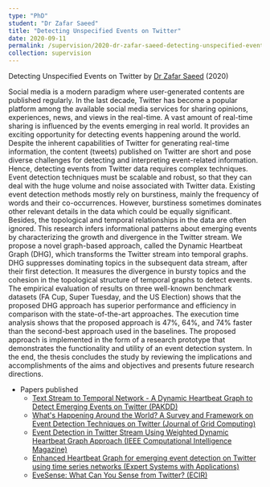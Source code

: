 ```yaml
---
type: "PhD"
student: "Dr Zafar Saeed"
title: "Detecting Unspecified Events on Twitter"
date: 2020-09-11
permalink: /supervision/2020-dr-zafar-saeed-detecting-unspecified-events-on-twitter
collection: supervision
---
```

Detecting Unspecified Events on Twitter by [Dr Zafar Saeed](https://dblp.org/pid/125/0014.html) (2020)

Social media is a modern paradigm where user-generated contents are published regularly. In the last decade, Twitter has become a popular platform among the available social media services for sharing opinions, experiences, news, and views in the real-time. A vast amount of real-time sharing is influenced by the events emerging in real world. It provides an exciting opportunity for detecting events happening around the world. Despite the inherent capabilities of Twitter for generating real-time information, the content (tweets) published on Twitter are short and pose diverse challenges for detecting and interpreting event-related information. Hence, detecting events from Twitter data requires complex techniques. Event detection techniques must be scalable and robust, so that they can deal with the huge volume and noise associated with Twitter data. Existing event detection methods mostly rely on burstiness, mainly the frequency of words and their co-occurrences. However, burstiness sometimes dominates other relevant details in the data which could be equally significant. Besides, the topological and temporal relationships in the data are often ignored. This research infers informational patterns about emerging events by characterizing the growth and divergence in the Twitter stream. We propose a novel graph-based approach, called the Dynamic Heartbeat Graph (DHG), which transforms the Twitter stream into temporal graphs. DHG suppresses dominating topics in the subsequent data stream, after their first detection. It measures the divergence in bursty topics and the cohesion in the topological structure of temporal graphs to detect events. The empirical evaluation of results on three well-known benchmark datasets (FA Cup, Super Tuesday, and the US Election) shows that the proposed DHG approach has superior performance and efficiency in comparison with the state-of-the-art approaches. The execution time analysis shows that the proposed approach is 47%, 64%, and 74% faster than the second-best approach used in the baselines. The proposed approach is implemented in the form of a research prototype that demonstrates the functionality and utility of an event detection system. In the end, the thesis concludes the study by reviewing the implications and accomplishments of the aims and objectives and presents future research directions.

* Papers published
  * [Text Stream to Temporal Network - A Dynamic Heartbeat Graph to Detect Emerging Events on Twitter (PAKDD)](/publication/2018-06-01-Text-Stream-to-Temporal-Network-A-Dynamic-Heartbeat-Graph-to-Detect-Emerging-Events-on-Twitter)
  * [What's Happening Around the World? A Survey and Framework on Event Detection Techniques on Twitter (Journal of Grid Computing)](/publication/2019-06-01-Whats-Happening-Around-the-World-A-Survey-and-Framework-on-Event-Detection-Techniques-on-Twitter)
  * [Event Detection in Twitter Stream Using Weighted Dynamic Heartbeat Graph Approach (IEEE Computational Intelligence Magazine)](/publication/2019-08-01-Event-Detection-in-Twitter-Stream-Using-Weighted-Dynamic-Heartbeat-Graph-Approach)
  * [Enhanced Heartbeat Graph for emerging event detection on Twitter using time series networks (Expert Systems with Applications)](/publication/2019-12-1-Enhanced-Heartbeat-Graph-for-emerging-event-detection-on-Twitter-using-time-series-networks)
  * [EveSense: What Can You Sense from Twitter? (ECIR)](/publication/2020-04-14-EveSense-What-Can-You-Sense-from-Twitter)